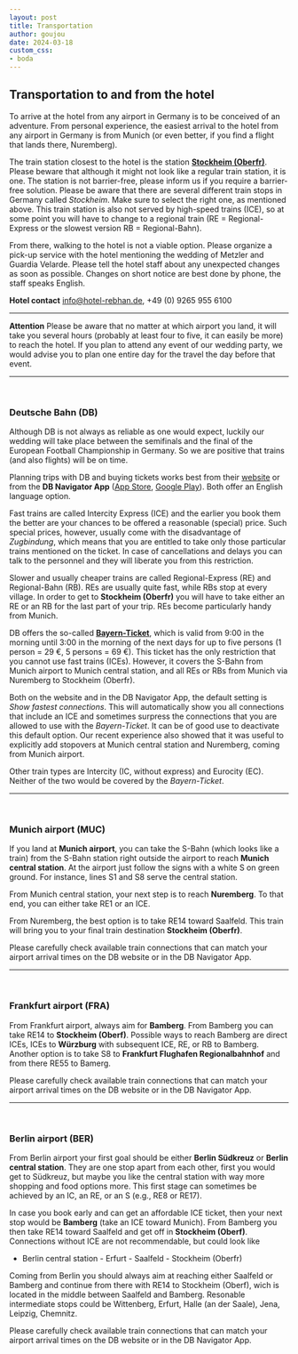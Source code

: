 ```yaml
---
layout: post
title: Transportation
author: goujou
date: 2024-03-18
custom_css:
- boda
---
```


## Transportation to and from the hotel
To arrive at the hotel from any airport in Germany is to be conceived of an adventure.
From personal experience, the easiest arrival to the hotel from any airport in Germany is from Munich (or even better, if you find a flight that lands there, Nuremberg).

The train station closest to the hotel is the station **[Stockheim (Oberfr)](https://www.google.com/maps/place/96342+Stockheim,+Germany/@50.3068948,11.2814374,17.96z/data=!4m6!3m5!1s0x47a162d0c96bc825:0x12f2c3af610540a9!8m2!3d50.3067809!4d11.2818069!16s%2Fm%2F02q3zjx?authuser=0&entry=ttu)**.
Please beware that although it might not look like a regular train station, it is one.
The station is not barrier-free, please inform us if you require a barrier-free solution.
Please be aware that there are several different train stops in Germany called *Stockheim*.
Make sure to select the right one, as mentioned above.
This train station is also not served by high-speed trains (ICE), so at some point you will have to change to a regional train (RE = Regional-Express or the slowest version RB = Regional-Bahn).

From there, walking to the hotel is not a viable option.
Please organize a pick-up service with the hotel mentioning the wedding of Metzler and Guardia Velarde.
Please tell the hotel staff about any unexpected changes as soon as possible.
Changes on short notice are best done by phone, the staff speaks English.

**Hotel contact** <info@hotel-rebhan.de>, +49 (0) 9265 955 6100

---

**Attention** Please be aware that no matter at which airport you land, it will take you several hours (probably at least four to five, it can easily be more) to reach the hotel.
If you plan to attend any event of our wedding party, we would advise you to plan one entire day for the travel the day before that event.

---

<br>

### Deutsche Bahn (DB)
Although DB is not always as reliable as one would expect, luckily our wedding will take place between the semifinals and the final of the European Football Championship in Germany.
So we are positive that trains (and also flights) will be on time.

Planning trips with DB and buying tickets works best from their [website](https://int.bahn.de/en) or from the **DB Navigator App** ([App Store](https://apps.apple.com/se/app/db-navigator/id343555245), [Google Play](https://play.google.com/store/apps/details?id=de.hafas.android.db&hl=sv&pli=1)).
Both offer an English language option.

Fast trains are called Intercity Express (ICE) and the earlier you book them the better are your chances to be offered a reasonable (special) price.
Such special prices, however, usually come with the disadvantage of *Zugbindung*, which means that you are entitled to take only those particular trains mentioned on the ticket.
In case of cancellations and delays you can talk to the personnel and they will liberate you from this restriction.

Slower and usually cheaper trains are called Regional-Express (RE) and Regional-Bahn (RB). REs are usually quite fast, while RBs stop at every village.
In order to get to **Stockheim (Oberfr)** you will have to take either an RE or an RB for the last part of your trip.
REs become particularly handy from Munich.

DB offers the so-called **[Bayern-Ticket](https://int.bahn.de/en/offers/regional/regional-day-ticket-bavaria)**, which is valid from 9:00 in the morning until 3:00 in the morning of the next days for up to five persons (1 person = 29 €, 5 persons = 69 €).
This ticket has the only restriction that you cannot use fast trains (ICEs).
However, it covers the S-Bahn from Munich airport to Munich central station, and all REs or RBs from Munich via Nuremberg to Stockheim (Oberfr).

Both on the website and in the DB Navigator App, the default setting is *Show fastest connections*.
This will automatically show you all connections that include an ICE and sometimes surpress the connections that you are allowed to use with the *Bayern-Ticket*.
It can be of good use to deactivate this default option.
Our recent experience also showed that it was useful to explicitly add stopovers at Munich central station and Nuremberg, coming from Munich airport.

Other train types are Intercity (IC, without express) and Eurocity (EC).
Neither of the two would be covered by the *Bayern-Ticket*.

---

<br>

### Munich airport (MUC)
If you land at **Munich airport**, you can take the S-Bahn (which looks like a train) from the S-Bahn station right outside the airport to reach **Munich central station**.
At the airport just follow the signs with a white S on green ground.
For instance, lines S1 and S8 serve the central station.

From Munich central station, your next step is to reach **Nuremberg**.
To that end, you can either take RE1 or an ICE.

From Nuremberg, the best option is to take RE14 toward Saalfeld.
This train will bring you to your final train destination **Stockheim (Oberfr)**.

Please carefully check available train connections that can match your airport arrival times on the DB website or in the DB Navigator App.

---

<br>

### Frankfurt airport (FRA)
From Frankfurt airport, always aim for **Bamberg**.
From Bamberg you can take RE14 to **Stockheim (Oberf)**.
Possible ways to reach Bamberg are direct ICEs, ICEs to **Würzburg** with subsequent ICE, RE, or RB to Bamberg.
Another option is to take S8 to **Frankfurt Flughafen Regionalbahnhof** and from there RE55 to Bamerg.

Please carefully check available train connections that can match your airport arrival times on the DB website or in the DB Navigator App.

---

<br>

### Berlin airport (BER)
From Berlin airport your first goal should be either **Berlin Südkreuz** or **Berlin central station**.
They are one stop apart from each other, first you would get to Südkreuz, but maybe you like the central station with way more shopping and food options more.
This first stage can sometimes be achieved by an IC, an RE, or an S (e.g., RE8 or RE17).

In case you book early and can get an affordable ICE ticket, then your next stop would be **Bamberg** (take an ICE toward Munich).
From Bamberg you then take RE14 toward Saalfeld and get off in **Stockheim (Oberf)**.
Connections without ICE are not recommendable, but could look like 

- Berlin central station - Erfurt - Saalfeld - Stockheim (Oberfr)

Coming from Berlin you should always aim at reaching either Saalfeld or Bamberg and continue from there with RE14 to Stockheim (Oberf), wich is located in the middle between Saalfeld and Bamberg.
Resonable intermediate stops could be Wittenberg, Erfurt, Halle (an der Saale), Jena, Leipzig, Chemnitz.

Please carefully check available train connections that can match your airport arrival times on the DB website or in the DB Navigator App.



